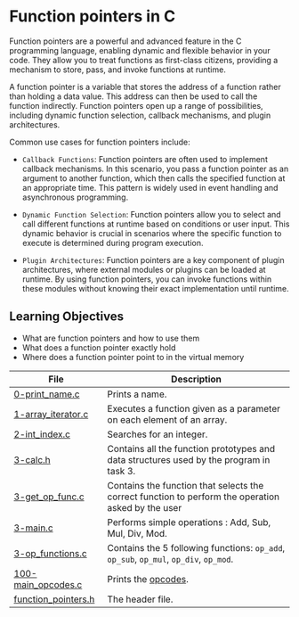# Function pointers in C
Function pointers are a powerful and advanced feature in the C programming language, enabling dynamic and flexible behavior in your code. They allow you to treat functions as first-class citizens, providing a mechanism to store, pass, and invoke functions at runtime.

A function pointer is a variable that stores the address of a function rather than holding a data value. This address can then be used to call the function indirectly. Function pointers open up a range of possibilities, including dynamic function selection, callback mechanisms, and plugin architectures.

Common use cases for function pointers include:

* ``Callback Functions``: Function pointers are often used to implement callback mechanisms. In this scenario, you pass a function pointer as an argument to another function, which then calls the specified function at an appropriate time. This pattern is widely used in event handling and asynchronous programming.

* ``Dynamic Function Selection``: Function pointers allow you to select and call different functions at runtime based on conditions or user input. This dynamic behavior is crucial in scenarios where the specific function to execute is determined during program execution.

* ``Plugin Architectures``: Function pointers are a key component of plugin architectures, where external modules or plugins can be loaded at runtime. By using function pointers, you can invoke functions within these modules without knowing their exact implementation until runtime.
## Learning Objectives
* What are function pointers and how to use them
* What does a function pointer exactly hold
* Where does a function pointer point to in the virtual memory

| File      | Description |
| ----------- | ----------- |
| [0-print_name.c](https://github.com/Matsadura/alx-low_level_programming/blob/master/0x0F-function_pointers/0-print_name.c) | Prints a name. |
| [1-array_iterator.c](https://github.com/Matsadura/alx-low_level_programming/blob/master/0x0F-function_pointers/1-array_iterator.c) | Executes a function given as a parameter on each element of an array. |
| [2-int_index.c](https://github.com/Matsadura/alx-low_level_programming/blob/master/0x0F-function_pointers/2-int_index.c) |  Searches for an integer. |
| [3-calc.h](https://github.com/Matsadura/alx-low_level_programming/blob/master/0x0F-function_pointers/3-calc.h) | Contains all the function prototypes and data structures used by the program in task 3. |
| [3-get_op_func.c](https://github.com/Matsadura/alx-low_level_programming/blob/master/0x0F-function_pointers/3-get_op_func.c) | Contains the function that selects the correct function to perform the operation asked by the user |
| [3-main.c](https://github.com/Matsadura/alx-low_level_programming/blob/master/0x0F-function_pointers/3-main.c) | Performs simple operations : Add, Sub, Mul, Div, Mod. |
| [3-op_functions.c](https://github.com/Matsadura/alx-low_level_programming/blob/master/0x0F-function_pointers/3-op_functions.c) | Contains the 5 following functions: ``op_add``, ``op_sub``, ``op_mul``, ``op_div``, ``op_mod``. |
| [100-main_opcodes.c](https://github.com/Matsadura/alx-low_level_programming/blob/master/0x0F-function_pointers/100-main_opcodes.c) | Prints the [opcodes](https://en.wikipedia.org/wiki/Opcode). |
| [function_pointers.h](https://github.com/Matsadura/alx-low_level_programming/blob/master/0x0F-function_pointers/function_pointers.h) | The header file. |

